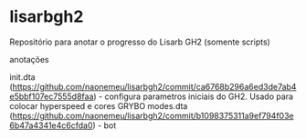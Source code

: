 # lisarbgh2

Repositório para anotar o progresso do Lisarb GH2 (somente scripts)

anotações

 init.dta (https://github.com/naonemeu/lisarbgh2/commit/ca6768b296a6ed3de7ab4e5bbf107ec7555d8faa) - configura parametros iniciais do GH2. Usado para colocar hyperspeed e cores GRYBO
 modes.dta (https://github.com/naonemeu/lisarbgh2/commit/b1098375311a9ef794f03e6b47a4341e4c6cfda0) - bot